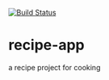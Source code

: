 [![Build Status](https://app.travis-ci.com/gangadhar04051996/recipe-app.svg?branch=main)](https://app.travis-ci.com/gangadhar04051996/recipe-app)

# recipe-app
a recipe project for cooking 
